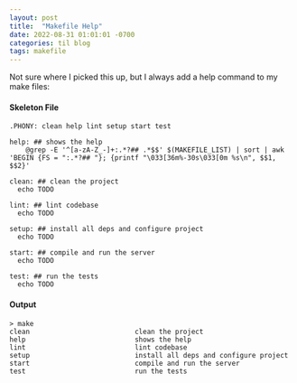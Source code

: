 ```yaml
---
layout: post
title:  "Makefile Help"
date: 2022-08-31 01:01:01 -0700
categories: til blog 
tags: makefile
---
```



Not sure where I picked this up, but I always add a help command to my make files: 

#### Skeleton File

```
.PHONY: clean help lint setup start test

help: ## shows the help
	@grep -E '^[a-zA-Z_-]+:.*?## .*$$' $(MAKEFILE_LIST) | sort | awk 'BEGIN {FS = ":.*?## "}; {printf "\033[36m%-30s\033[0m %s\n", $$1, $$2}'

clean: ## clean the project
  echo TODO 

lint: ## lint codebase
  echo TODO 

setup: ## install all deps and configure project
  echo TODO 

start: ## compile and run the server 
  echo TODO 

test: ## run the tests 
  echo TODO 
```


#### Output

```
> make 
clean                          clean the project
help                           shows the help
lint                           lint codebase
setup                          install all deps and configure project
start                          compile and run the server 
test                           run the tests 
```